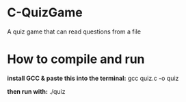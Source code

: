 # C-QuizGame

A quiz game that can read questions from a file

# How to compile and run

**install GCC & paste this into the terminal:**
gcc quiz.c -o quiz

**then run with:**
./quiz
